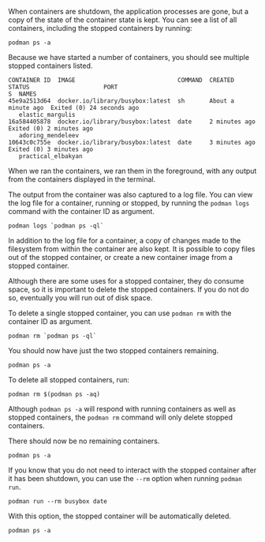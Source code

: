 When containers are shutdown, the application processes are gone, but a copy of the state of the container state is kept. You can see a list of all containers, including the stopped containers by running:

```execute
podman ps -a
```

Because we have started a number of containers, you should see multiple stopped containers listed.

```
CONTAINER ID  IMAGE                             COMMAND  CREATED             STATUS                     PORT
S  NAMES
45e9a2513d64  docker.io/library/busybox:latest  sh       About a minute ago  Exited (0) 24 seconds ago
   elastic_margulis
16a584405878  docker.io/library/busybox:latest  date     2 minutes ago       Exited (0) 2 minutes ago
   adoring_mendeleev
10643c0c755e  docker.io/library/busybox:latest  date     3 minutes ago       Exited (0) 3 minutes ago
   practical_elbakyan
```

When we ran the containers, we ran them in the foreground, with any output from the containers displayed in the terminal.

The output from the container was also captured to a log file. You can view the log file for a container, running or stopped, by running the `podman logs` command with the container ID as argument.

```execute
podman logs `podman ps -ql`
```

In addition to the log file for a container, a copy of changes made to the filesystem from within the container are also kept. It is possible to copy files out of the stopped container, or create a new container image from a stopped container.

Although there are some uses for a stopped container, they do consume space, so it is important to delete the stopped containers. If you do not do so, eventually you will run out of disk space.

To delete a single stopped container, you can use `podman rm` with the container ID as argument.

```execute
podman rm `podman ps -ql`
```

You should now have just the two stopped containers remaining.

```execute
podman ps -a
```

To delete all stopped containers, run:

```execute
podman rm $(podman ps -aq)
```

Although `podman ps -a` will respond with running containers as well as stopped containers, the `podman rm` command will only delete stopped containers.

There should now be no remaining containers.

```execute
podman ps -a
```

If you know that you do not need to interact with the stopped container after it has been shutdown, you can use the `--rm` option when running `podman run`.

```execute
podman run --rm busybox date
```

With this option, the stopped container will be automatically deleted.

```execute
podman ps -a
```
